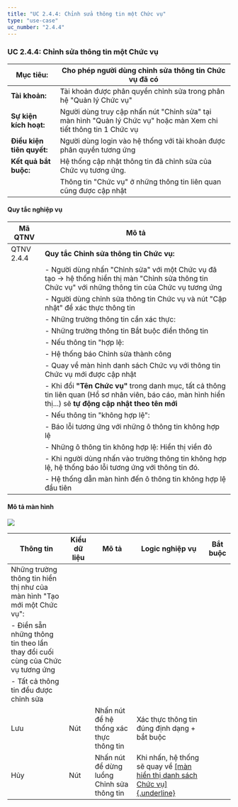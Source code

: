 ```yaml
---
title: "UC 2.4.4: Chỉnh sửa thông tin một Chức vụ"
type: "use-case"
uc_number: "2.4.4"
---
```


### UC 2.4.4: Chỉnh sửa thông tin một Chức vụ

| **Mục tiêu:** | Cho phép người dùng chỉnh sửa thông tin Chức vụ đã có |
| --- | --- |
| **Tài khoản:** | Tài khoản được phân quyền chỉnh sửa trong phân hệ "Quản lý Chức vụ" |
| **Sự kiện kích hoạt:** | Người dùng truy cập nhấn nút "Chỉnh sửa" tại màn hình "Quản lý Chức vụ" hoặc màn Xem chi tiết thông tin 1 Chức vụ |
| **Điều kiện tiên quyết:** | Người dùng login vào hệ thống với tài khoản được phân quyền tương ứng |
| **Kết quả bắt buộc:** | Hệ thống cập nhật thông tin đã chỉnh sửa của Chức vụ tương ứng. |
|  | Thông tin "Chức vụ" ở những thông tin liên quan cũng được cập nhật |

#### Quy tắc nghiệp vụ

| **Mã QTNV** | **Mô tả** |
| --- | --- |
| QTNV 2.4.4 | **Quy tắc Chỉnh sửa thông tin Chức vụ:** |
|  | - Người dùng nhấn "Chỉnh sửa" với một Chức vụ đã tạo -\> hệ thống hiển thị màn "Chỉnh sửa thông tin Chức vụ" với những thông tin của Chức vụ tương ứng |
|  | - Người dùng chỉnh sửa thông tin Chức vụ và nút "Cập nhật" để xác thực thông tin |
|  | - Những trường thông tin cần xác thực: |
|  | - Những trường thông tin Bắt buộc điền thông tin |
|  | - Nếu thông tin "hợp lệ: |
|  | - Hệ thống báo Chỉnh sửa thành công |
|  | - Quay về màn hình danh sách Chức vụ với thông tin Chức vụ mới được cập nhật |
|  | - Khi đổi **"Tên Chức vụ"** trong danh mục, tất cả thông tin liên quan (Hồ sơ nhân viên, báo cáo, màn hình hiển thị...) sẽ **tự động cập nhật theo tên mới** |
|  | - Nếu thông tin "không hợp lệ": |
|  | - Báo lỗi tương ứng với những ô thông tin không hợp lệ |
|  | - Những ô thông tin không hợp lệ: Hiển thị viền đỏ |
|  | - Khi người dùng nhấn vào trường thông tin không hợp lệ, hệ thống báo lỗi tương ứng với thông tin đó. |
|  | - Hệ thống dẫn màn hình đến ô thông tin không hợp lệ đầu tiên |

#### Mô tả màn hình

![](media/image20.png)

| **Thông tin** | **Kiểu dữ liệu** | **Mô tả** | **Logic nghiệp vụ** | **Bắt buộc** |
| --- | --- | --- | --- | --- |
| Những trường thông tin hiển thị như của màn hình "Tạo mới một Chức vụ": |  |  |  |  |
| \- Điền sẵn những thông tin theo lần thay đổi cuối cùng của Chức vụ tương ứng |  |  |  |  |
| \- Tất cả thông tin đều được chỉnh sửa |  |  |  |  |
| Lưu | Nút | Nhấn nút để hệ thống xác thực thông tin | Xác thực thông tin đúng định dạng + bắt buộc |  |
| Hủy | Nút | Nhấn nút để dừng luồng Chỉnh sửa thông tin | Khi nhấn, hệ thống sẽ quay về [[màn hiển thị danh sách Chức vụ]{.underline}](#uc-2.4.1-xem-danh-sách-tìm-kiếm-chức-vụ) |  |
